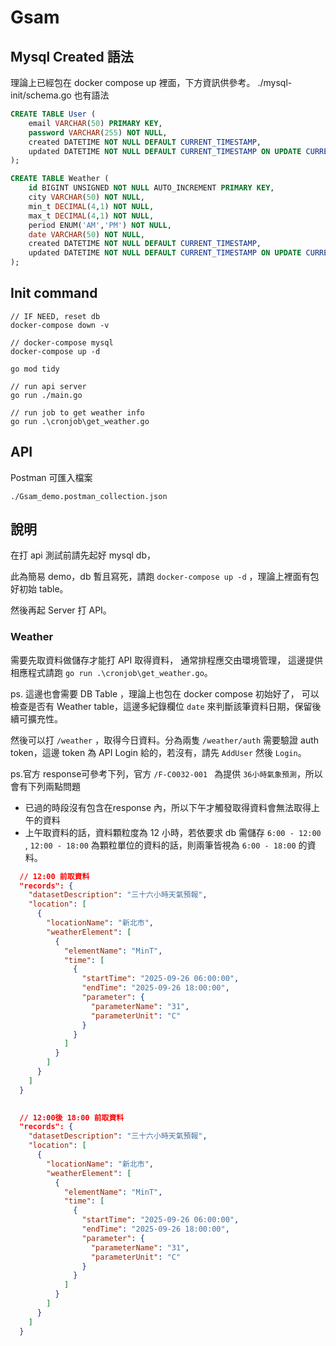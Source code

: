 # Gsam



## Mysql Created 語法
理論上已經包在 docker compose up 裡面，下方資訊供參考。
./mysql-init/schema.go 也有語法

```sql
CREATE TABLE User (
    email VARCHAR(50) PRIMARY KEY,
    password VARCHAR(255) NOT NULL,
    created DATETIME NOT NULL DEFAULT CURRENT_TIMESTAMP,
    updated DATETIME NOT NULL DEFAULT CURRENT_TIMESTAMP ON UPDATE CURRENT_TIMESTAMP
);

CREATE TABLE Weather (
    id BIGINT UNSIGNED NOT NULL AUTO_INCREMENT PRIMARY KEY,
    city VARCHAR(50) NOT NULL,
    min_t DECIMAL(4,1) NOT NULL,
    max_t DECIMAL(4,1) NOT NULL,
    period ENUM('AM','PM') NOT NULL,
    date VARCHAR(50) NOT NULL,
    created DATETIME NOT NULL DEFAULT CURRENT_TIMESTAMP,
    updated DATETIME NOT NULL DEFAULT CURRENT_TIMESTAMP ON UPDATE CURRENT_TIMESTAMP
);
```

## Init command

```
// IF NEED, reset db
docker-compose down -v

// docker-compose mysql
docker-compose up -d

go mod tidy

// run api server
go run ./main.go

// run job to get weather info
go run .\cronjob\get_weather.go
```

## API
Postman 可匯入檔案
```
./Gsam_demo.postman_collection.json
```

## 說明
在打 api 測試前請先起好 mysql db，

此為簡易 demo，db 暫且寫死，請跑 `docker-compose up -d` ，理論上裡面有包好初始 table。

然後再起 Server 打 API。

### Weather
需要先取資料做儲存才能打 API 取得資料，
通常排程應交由環境管理，
這邊提供相應程式請跑 `go run .\cronjob\get_weather.go`。

ps. 這邊也會需要 DB Table ，理論上也包在 docker compose 初始好了， 可以檢查是否有 Weather table，這邊多紀錄欄位 `date` 來判斷該筆資料日期，保留後續可擴充性。

然後可以打 `/weather` ，取得今日資料。分為兩隻 `/weather/auth` 需要驗證 auth token，這邊 token 為 API Login 給的，若沒有，請先 `AddUser` 然後 `Login`。

ps.官方 response可參考下列，官方 `/F-C0032-001 ` 為提供 `36小時氣象預測`，所以會有下列兩點問題
* 已過的時段沒有包含在response 內，所以下午才觸發取得資料會無法取得上午的資料
* 上午取資料的話，資料顆粒度為 12 小時，若依要求 db 需儲存 `6:00 - 12:00` , `12:00 - 18:00` 為顆粒單位的資料的話，則兩筆皆視為 `6:00 - 18:00` 的資料。
```json
  // 12:00 前取資料
  "records": {
    "datasetDescription": "三十六小時天氣預報",
    "location": [
      {
        "locationName": "新北市",
        "weatherElement": [
          {
            "elementName": "MinT",
            "time": [
              {
                "startTime": "2025-09-26 06:00:00",
                "endTime": "2025-09-26 18:00:00",
                "parameter": {
                  "parameterName": "31",
                  "parameterUnit": "C"
                }
              }
            ]
          }
        ]
      }
    ]
  }

  
  // 12:00後 18:00 前取資料
  "records": {
    "datasetDescription": "三十六小時天氣預報",
    "location": [
      {
        "locationName": "新北市",
        "weatherElement": [
          {
            "elementName": "MinT",
            "time": [
              {
                "startTime": "2025-09-26 06:00:00",
                "endTime": "2025-09-26 18:00:00",
                "parameter": {
                  "parameterName": "31",
                  "parameterUnit": "C"
                }
              }
            ]
          }
        ]
      }
    ]
  }
```